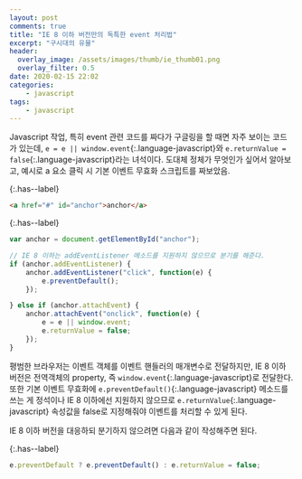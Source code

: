 ```yaml
---
layout: post
comments: true
title: "IE 8 이하 버전만의 독특한 event 처리법"
excerpt: "구시대의 유물"
header:
  overlay_image: /assets/images/thumb/ie_thumb01.png
  overlay_filter: 0.5
date: 2020-02-15 22:02
categories:
    - javascript
tags:
    - javascript
---
```

Javascript 작업, 특히 event 관련 코드를 짜다가 구글링을 할 때면 자주 보이는 코드가 있는데, ```e = e || window.event```{:.language-javascript}와 ```e.returnValue = false```{:.language-javascript}라는 녀석이다. 도대체 정체가 무엇인가 싶어서 알아보고, 예시로 a 요소 클릭 시 기본 이벤트 무효화 스크립트를 짜보았음.

{:.has--label}
```html
<a href="#" id="anchor">anchor</a>
```

{:.has--label}
```javascript
var anchor = document.getElementById("anchor");

// IE 8 이하는 addEventListener 메소드를 지원하지 않으므로 분기를 해준다.
if (anchor.addEventListener) {
    anchor.addEventListener("click", function(e) {
        e.preventDefault();
    });

} else if (anchor.attachEvent) {
    anchor.attachEvent("onclick", function(e) {
        e = e || window.event;
        e.returnValue = false;
    });
}
```
평범한 브라우저는 이벤트 객체를 이벤트 핸들러의 매개변수로 전달하지만, IE 8 이하 버전은 전역객체의 property, 즉 ```window.event```{:.language-javascript}로 전달한다. 또한 기본 이벤트 무효화에 ```e.preventDefault()```{:.language-javascript} 메소드를 쓰는 게 정석이나 IE 8 이하에선 지원하지 않으므로 ```e.returnValue```{:.language-javascript} 속성값을 false로 지정해줘야 이벤트를 처리할 수 있게 된다.

IE 8 이하 버전을 대응하되 분기하지 않으려면 다음과 같이 작성해주면 된다.

{:.has--label}
```javascript
e.preventDefault ? e.preventDefault() : e.returnValue = false;
```